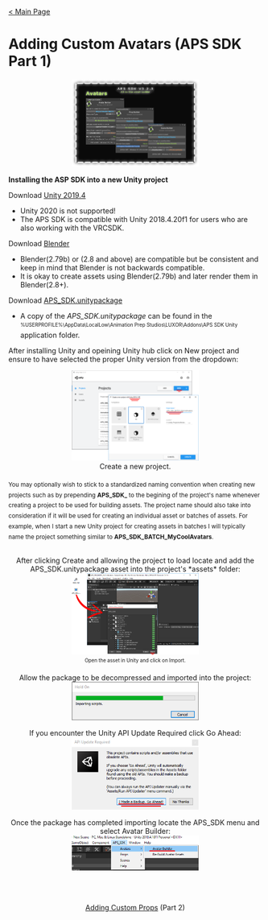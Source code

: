 [< Main Page](index.md)

# Adding Custom Avatars (APS SDK Part 1)

<p align="center">
  <a href="img/aps sdk avatar builder main.png">
     <img width="50%"  src="img/aps sdk avatar builder main.png">
  </a>
</p>

**Installing the ASP SDK into a new Unity project**



Download [Unity 2019.4](https://unity3d.com/unity/whats-new/2019.4.16)
 - Unity 2020 is not supported!
 - The APS SDK is compatible with Unity 2018.4.20f1 for users who are also working with the VRCSDK.

Download [Blender](https://www.blender.org/download/)
 - Blender(2.79b) or (2.8 and above) are compatible but be consistent and keep in mind that Blender is not backwards compatible.
 - It is okay to create assets using Blender(2.79b) and later render them in Blender(2.8+).

Download [APS_SDK.unitypackage](https://github.com/guiglass/LUXOR/blob/gh-pages/APS_SDK.unitypackage?raw=true)
 - A copy of the *APS_SDK.unitypackage* can be found in the <sub><sup>%USERPROFILE%\AppData\LocalLow\Animation Prep Studios\LUXOR\Addons\APS SDK Unity</sup></sub> application folder.
 
After installing Unity and opeining Unity hub click on New project and ensure to have selected the proper Unity version from the dropdown:

<p align="center">
  <a href="https://raw.githubusercontent.com/guiglass/LUXOR/gh-pages/img/new%20project.png">
     <img width="50%" src="https://raw.githubusercontent.com/guiglass/LUXOR/gh-pages/img/new%20project.png">
  </a>
  <br>
  Create a new project.
</p>
<sub>You may optionally wish to stick to a standardized naming convention when creating new projects such as by prepending <b>APS_SDK_</b> to the begining of the project's name whenever creating a project to be used for building assets. The project name should also take into consideration if it will be used for creating an individual asset or batches of assets. For example, when I start a new Unity project for creating assets in batches I will typically name the project something similar to <b>APS_SDK_BATCH_MyCoolAvatars</b>.
</sub>
<br><br>

<p align="center">
  After clicking Create and allowing the project to load locate and add the APS_SDK.unitypackage asset into the project's *assets* folder:
<br>
  <a href="img/import sdk.png">
     <img width="50%" src="img/import sdk.png">
  </a>
  <br>
  <sub><sup>Open the asset in Unity and click on Import.</sup></sub>
</p>

<p align="center">
    Allow the package to be decompressed and imported into the project:
  <br>
  <a href="img/importing scripts.png">
     <img width="50%" src="img/importing scripts.png">
  </a>
</p>


<p align="center">
    If you encounter the Unity API Update Required click Go Ahead:
  <br>
  <a href="img/update unity api.png">
     <img width="50%" src="img/update unity api.png">
  </a>
</p>


<p align="center">
  Once the package has completed importing locate the APS_SDK menu and select Avatar Builder:
  <br>
  <a href="img/avatar menu.png">
     <img width="50%" src="img/avatar menu.png">
  </a>

</p>



<br><br>
<p align="center">
  <a href="apssdk_part2.md">Adding Custom Props</a> (Part 2)
</p>
